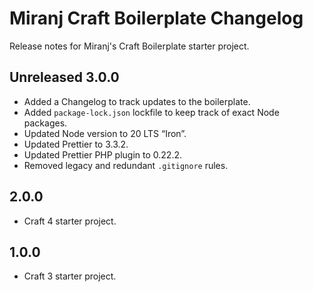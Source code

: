 # Miranj Craft Boilerplate Changelog

Release notes for Miranj's Craft Boilerplate starter project.

## Unreleased 3.0.0

- Added a Changelog to track updates to the boilerplate.
- Added `package-lock.json` lockfile to keep track of exact Node packages.
- Updated Node version to 20 LTS “Iron”.
- Updated Prettier to 3.3.2.
- Updated Prettier PHP plugin to 0.22.2.
- Removed legacy and redundant `.gitignore` rules.

## 2.0.0

- Craft 4 starter project.

## 1.0.0

- Craft 3 starter project.
